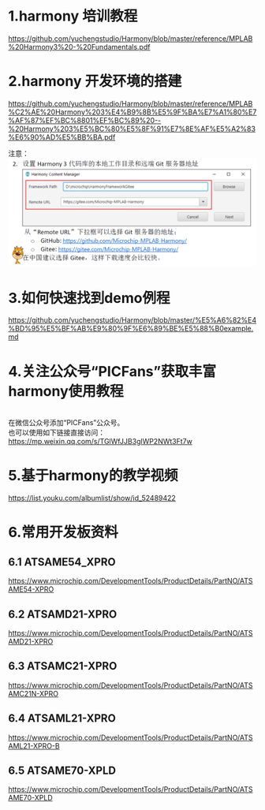 # 1.harmony 培训教程
https://github.com/yuchengstudio/Harmony/blob/master/reference/MPLAB%20Harmony3%20-%20Fundamentals.pdf

# 2.harmony 开发环境的搭建
https://github.com/yuchengstudio/Harmony/blob/master/reference/MPLAB%C2%AE%20Harmony%203%E4%B9%8B%E5%9F%BA%E7%A1%80%E7%AF%87%EF%BC%8801%EF%BC%89%20--%20Harmony%203%E5%BC%80%E5%8F%91%E7%8E%AF%E5%A2%83%E6%90%AD%E5%BB%BA.pdf

注意：
![image](https://github.com/yuchengstudio/Harmony/blob/master/reference/harmony_guider_001.png)


# 3.如何快速找到demo例程
https://github.com/yuchengstudio/Harmony/blob/master/%E5%A6%82%E4%BD%95%E5%BF%AB%E9%80%9F%E6%89%BE%E5%88%B0example.md


# 4.关注公众号“PICFans”获取丰富harmony使用教程
<br/>在微信公众号添加“PICFans”公众号。
<br/>也可以使用如下链接直接访问：
<br/>https://mp.weixin.qq.com/s/TGlWfJJB3glWP2NWt3Ft7w

# 5.基于harmony的教学视频
https://list.youku.com/albumlist/show/id_52489422

# 6.常用开发板资料
## 6.1 ATSAME54_XPRO
https://www.microchip.com/DevelopmentTools/ProductDetails/PartNO/ATSAME54-XPRO

## 6.2 ATSAMD21-XPRO
https://www.microchip.com/DevelopmentTools/ProductDetails/PartNO/ATSAMD21-XPRO

## 6.3 ATSAMC21-XPRO
https://www.microchip.com/DevelopmentTools/ProductDetails/PartNO/ATSAMC21N-XPRO

## 6.4 ATSAML21-XPRO
https://www.microchip.com/DevelopmentTools/ProductDetails/PartNO/ATSAML21-XPRO-B

## 6.5 ATSAME70-XPLD
https://www.microchip.com/DevelopmentTools/ProductDetails/PartNO/ATSAME70-XPLD
